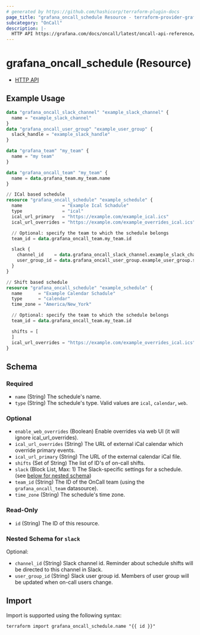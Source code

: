 ```yaml
---
# generated by https://github.com/hashicorp/terraform-plugin-docs
page_title: "grafana_oncall_schedule Resource - terraform-provider-grafana"
subcategory: "OnCall"
description: |-
  HTTP API https://grafana.com/docs/oncall/latest/oncall-api-reference/schedules/
---
```


# grafana_oncall_schedule (Resource)

* [HTTP API](https://grafana.com/docs/oncall/latest/oncall-api-reference/schedules/)

## Example Usage

```terraform
data "grafana_oncall_slack_channel" "example_slack_channel" {
  name = "example_slack_channel"
}
data "grafana_oncall_user_group" "example_user_group" {
  slack_handle = "example_slack_handle"
}

data "grafana_team" "my_team" {
  name = "my team"
}

data "grafana_oncall_team" "my_team" {
  name = data.grafana_team.my_team.name
}

// ICal based schedule
resource "grafana_oncall_schedule" "example_schedule" {
  name               = "Example Ical Schadule"
  type               = "ical"
  ical_url_primary   = "https://example.com/example_ical.ics"
  ical_url_overrides = "https://example.com/example_overrides_ical.ics"

  // Optional: specify the team to which the schedule belongs
  team_id = data.grafana_oncall_team.my_team.id

  slack {
    channel_id    = data.grafana_oncall_slack_channel.example_slack_channel.slack_id
    user_group_id = data.grafana_oncall_user_group.example_user_group.slack_id
  }
}

// Shift based schedule
resource "grafana_oncall_schedule" "example_schedule" {
  name      = "Example Calendar Schadule"
  type      = "calendar"
  time_zone = "America/New_York"

  // Optional: specify the team to which the schedule belongs
  team_id = data.grafana_oncall_team.my_team.id

  shifts = [
  ]
  ical_url_overrides = "https://example.com/example_overrides_ical.ics"
}
```

<!-- schema generated by tfplugindocs -->
## Schema

### Required

- `name` (String) The schedule's name.
- `type` (String) The schedule's type. Valid values are `ical`, `calendar`, `web`.

### Optional

- `enable_web_overrides` (Boolean) Enable overrides via web UI (it will ignore ical_url_overrides).
- `ical_url_overrides` (String) The URL of external iCal calendar which override primary events.
- `ical_url_primary` (String) The URL of the external calendar iCal file.
- `shifts` (Set of String) The list of ID's of on-call shifts.
- `slack` (Block List, Max: 1) The Slack-specific settings for a schedule. (see [below for nested schema](#nestedblock--slack))
- `team_id` (String) The ID of the OnCall team (using the `grafana_oncall_team` datasource).
- `time_zone` (String) The schedule's time zone.

### Read-Only

- `id` (String) The ID of this resource.

<a id="nestedblock--slack"></a>
### Nested Schema for `slack`

Optional:

- `channel_id` (String) Slack channel id. Reminder about schedule shifts will be directed to this channel in Slack.
- `user_group_id` (String) Slack user group id. Members of user group will be updated when on-call users change.

## Import

Import is supported using the following syntax:

```shell
terraform import grafana_oncall_schedule.name "{{ id }}"
```
